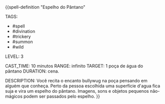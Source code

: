 {{spell-definition "Espelho do Pântano"

TAGS:
- #spell
- #divination
- #trickery
- #summon
- #wild

LEVEL: 3

CAST_TIME: 10 minutos
RANGE: infinito
TARGET: 1 poça de água do pântano
DURATION: cena.

DESCRIPTION:
Você recita o encanto bullywug na poça pensando em alguém que conheça. Perto da pessoa escolhida uma superfície d'agua fica suja e vira um espelho do pântano. Imagens, sons e objetos pequenos não-mágicos podem ser passados pelo espelho.
}}
